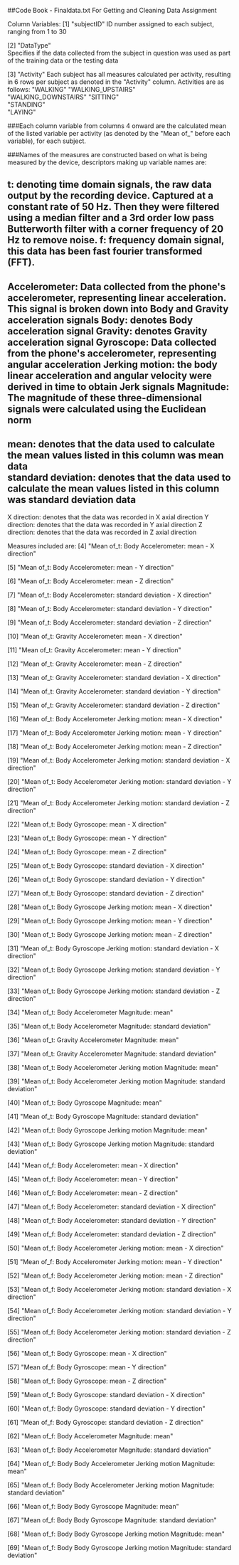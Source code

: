 ##Code Book - Finaldata.txt For Getting and Cleaning Data Assignment

Column Variables:
 [1] "subjectID"
      ID number assigned to each subject, ranging from 1 to 30
      
 [2] "DataType"  
      Specifies if the data collected from the subject in question was used as part of the training data or the testing data
      
 [3] "Activity"
      Each subject has all measures calculated per activity, resulting in 6 rows per subject as denoted in the "Activity" column. Activities are as follows:
          "WALKING"
          "WALKING_UPSTAIRS"   
          "WALKING_DOWNSTAIRS" 
          "SITTING"            
          "STANDING"          
          "LAYING" 
          
          
###Each column variable from columns 4 onward are the calculated mean of the listed variable per activity (as denoted by the "Mean of_" before each variable), for each subject.

###Names of the measures are constructed based on what is being measured by the device, descriptors making up variable names are:

  t: denoting time domain signals, the raw data output by the recording device. Captured at a constant rate of 50 Hz. Then they were filtered using a median filter and a 3rd order low pass Butterworth filter with a corner frequency of 20 Hz to remove noise.
  f: frequency domain signal, this data has been fast fourier transformed (FFT). 
  --------------------------------------------------------------------------
  Accelerometer: Data collected from the phone's accelerometer, representing linear acceleration. This signal is broken down into Body and Gravity acceleration signals
      Body: denotes Body acceleration signal
      Gravity: denotes Gravity acceleration signal
  Gyroscope: Data collected from the phone's accelerometer, representing angular acceleration
  Jerking motion: the body linear acceleration and angular velocity were derived in time to obtain Jerk signals
  Magnitude: The magnitude of these three-dimensional signals were calculated using the Euclidean norm
  --------------------------------------------------------------------------
  mean: denotes that the data used to calculate the mean values listed in this column was mean data  
  standard deviation: denotes that the data used to calculate the mean values listed in this column was standard deviation data 
  --------------------------------------------------------------------------
  X direction: denotes that the data was recorded in X axial direction
  Y direction: denotes that the data was recorded in Y axial direction
  Z direction: denotes that the data was recorded in Z axial direction

Measures included are:
 [4] "Mean of_t: Body Accelerometer: mean - X direction"   
 
 [5] "Mean of_t: Body Accelerometer: mean - Y direction"      
 
 [6] "Mean of_t: Body Accelerometer: mean - Z direction"        
 
 [7] "Mean of_t: Body Accelerometer: standard deviation - X direction" 
 
 [8] "Mean of_t: Body Accelerometer: standard deviation - Y direction"       
 
 [9] "Mean of_t: Body Accelerometer: standard deviation - Z direction"         
 
[10] "Mean of_t: Gravity Accelerometer: mean - X direction"                        

[11] "Mean of_t: Gravity Accelerometer: mean - Y direction"                           

[12] "Mean of_t: Gravity Accelerometer: mean - Z direction"                           

[13] "Mean of_t: Gravity Accelerometer: standard deviation - X direction"             

[14] "Mean of_t: Gravity Accelerometer: standard deviation - Y direction"             

[15] "Mean of_t: Gravity Accelerometer: standard deviation - Z direction"             

[16] "Mean of_t: Body Accelerometer Jerking motion: mean - X direction"               

[17] "Mean of_t: Body Accelerometer Jerking motion: mean - Y direction"               

[18] "Mean of_t: Body Accelerometer Jerking motion: mean - Z direction"               

[19] "Mean of_t: Body Accelerometer Jerking motion: standard deviation - X direction" 

[20] "Mean of_t: Body Accelerometer Jerking motion: standard deviation - Y direction" 

[21] "Mean of_t: Body Accelerometer Jerking motion: standard deviation - Z direction" 

[22] "Mean of_t: Body Gyroscope: mean - X direction"                                  

[23] "Mean of_t: Body Gyroscope: mean - Y direction"                                  

[24] "Mean of_t: Body Gyroscope: mean - Z direction"                                  

[25] "Mean of_t: Body Gyroscope: standard deviation - X direction"                    

[26] "Mean of_t: Body Gyroscope: standard deviation - Y direction"                    

[27] "Mean of_t: Body Gyroscope: standard deviation - Z direction"                    

[28] "Mean of_t: Body Gyroscope Jerking motion: mean - X direction"                   

[29] "Mean of_t: Body Gyroscope Jerking motion: mean - Y direction"                   

[30] "Mean of_t: Body Gyroscope Jerking motion: mean - Z direction"                   

[31] "Mean of_t: Body Gyroscope Jerking motion: standard deviation - X direction"     

[32] "Mean of_t: Body Gyroscope Jerking motion: standard deviation - Y direction"     

[33] "Mean of_t: Body Gyroscope Jerking motion: standard deviation - Z direction"     

[34] "Mean of_t: Body Accelerometer Magnitude: mean"                                  

[35] "Mean of_t: Body Accelerometer Magnitude: standard deviation"                    

[36] "Mean of_t: Gravity Accelerometer Magnitude: mean"                               

[37] "Mean of_t: Gravity Accelerometer Magnitude: standard deviation"                 

[38] "Mean of_t: Body Accelerometer Jerking motion Magnitude: mean"                   

[39] "Mean of_t: Body Accelerometer Jerking motion Magnitude: standard deviation"     

[40] "Mean of_t: Body Gyroscope Magnitude: mean"    

[41] "Mean of_t: Body Gyroscope Magnitude: standard deviation"                        

[42] "Mean of_t: Body Gyroscope Jerking motion Magnitude: mean"                       

[43] "Mean of_t: Body Gyroscope Jerking motion Magnitude: standard deviation"         

[44] "Mean of_f: Body Accelerometer: mean - X direction"                              

[45] "Mean of_f: Body Accelerometer: mean - Y direction"                              

[46] "Mean of_f: Body Accelerometer: mean - Z direction"                              

[47] "Mean of_f: Body Accelerometer: standard deviation - X direction"                

[48] "Mean of_f: Body Accelerometer: standard deviation - Y direction"                

[49] "Mean of_f: Body Accelerometer: standard deviation - Z direction"                

[50] "Mean of_f: Body Accelerometer Jerking motion: mean - X direction"               

[51] "Mean of_f: Body Accelerometer Jerking motion: mean - Y direction"               

[52] "Mean of_f: Body Accelerometer Jerking motion: mean - Z direction"               

[53] "Mean of_f: Body Accelerometer Jerking motion: standard deviation - X direction" 

[54] "Mean of_f: Body Accelerometer Jerking motion: standard deviation - Y direction" 

[55] "Mean of_f: Body Accelerometer Jerking motion: standard deviation - Z direction" 

[56] "Mean of_f: Body Gyroscope: mean - X direction"                                  

[57] "Mean of_f: Body Gyroscope: mean - Y direction"                                  

[58] "Mean of_f: Body Gyroscope: mean - Z direction"                                  

[59] "Mean of_f: Body Gyroscope: standard deviation - X direction"                    

[60] "Mean of_f: Body Gyroscope: standard deviation - Y direction"     

[61] "Mean of_f: Body Gyroscope: standard deviation - Z direction"                    

[62] "Mean of_f: Body Accelerometer Magnitude: mean"                                  

[63] "Mean of_f: Body Accelerometer Magnitude: standard deviation"                    

[64] "Mean of_f: Body Body Accelerometer Jerking motion Magnitude: mean"              

[65] "Mean of_f: Body Body Accelerometer Jerking motion Magnitude: standard deviation"

[66] "Mean of_f: Body Body Gyroscope Magnitude: mean"                                 

[67] "Mean of_f: Body Body Gyroscope Magnitude: standard deviation"                   

[68] "Mean of_f: Body Body Gyroscope Jerking motion Magnitude: mean"                  

[69] "Mean of_f: Body Body Gyroscope Jerking motion Magnitude: standard deviation"    
